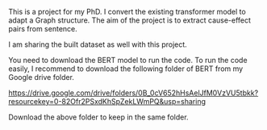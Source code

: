 This is a project for my PhD. I convert the existing transformer model to adapt a Graph structure.
The aim of the project is to extract cause-effect pairs from sentence. 

I am sharing the built dataset as well with this project.

You need to download the BERT model to run the code.
To run the code easily, I recommend to download the following folder of BERT from my Google drive folder.

https://drive.google.com/drive/folders/0B_0cV652hHsAelJfM0VzVU5tbkk?resourcekey=0-82Ofr2PSxdKhSpZekLWmPQ&usp=sharing

Download the above folder to keep in the same folder.

